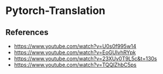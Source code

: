# Pytorch-Translation


## References

- https://www.youtube.com/watch?v=U0s0f995w14
- https://www.youtube.com/watch?v=EoGUlvhRYpk
- https://www.youtube.com/watch?v=23XUv0T9L5c&t=130s
- https://www.youtube.com/watch?v=TQQlZhbC5ps
